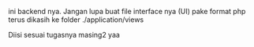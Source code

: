 ini backend nya. Jangan lupa buat file interface nya (UI) pake format php
terus dikasih ke folder ./application/views

Diisi sesuai tugasnya masing2 yaa
